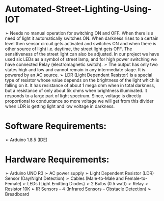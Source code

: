 # Automated-Street-Lighting-Using-IOT
➢ Needs no manual operation for switching ON and OFF. When there is a need of light it automatically switches ON. When darkness rises to a certain level then sensor circuit gets activated and switches ON and when there is other source of light i.e. daytime, the street light gets OFF. The sensitiveness of the street light can also be adjusted. In our project we have used six LEDs as a symbol of street lamp, and for high power switching we have connected Relay (electromagnetic switch). 
➢ The output has only two states high and low and cannot remain in any intermediate stage. It is powered by an AC source. 
➢ LDR (Light Dependent Resistor) is a special type of resistor whose value depends on the brightness of the light which is falling on it. It has resistance of about 1 mega ohm when in total darkness, but a resistance of only about 5k ohms when brightness illuminated. It responds to a large part of light spectrum. Since, voltage is directly proportional to conductance so more voltage we will get from this divider when LDR is getting light and low voltage in darkness.


# Software Requirements:
  ➢ Arduino 1.8.5 (IDE)
  
# Hardware Requirements:
  ➢ Arduino UNO R3
  ➢ AC power supply
  ➢ Light Dependent Resistor (LDR) Sensor (Day/Night Detection)
  ➢ Cables (Male-to-Male and Female-to-Female)
  ➢ LEDs (Light Emitting Diodes)
  ➢ 2 Bulbs (0.5 watt)
  ➢ Relay
  ➢ Resistor 10K
  ➢ IR Sensors – 4 (Infrared Sensors – Obstacle Detection)
  ➢ Breadboard
